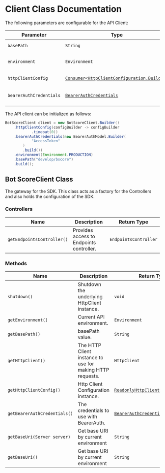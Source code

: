 
# Client Class Documentation

The following parameters are configurable for the API Client:

| Parameter | Type | Description |
|  --- | --- | --- |
| `basePath` | `String` | *Default*: `"develop/bscore"` |
| `environment` | `Environment` | The API environment. <br> **Default: `Environment.PRODUCTION`** |
| `httpClientConfig` | [`Consumer<HttpClientConfiguration.Builder>`](http-client-configuration-builder.md) | Set up Http Client Configuration instance. |
| `bearerAuthCredentials` | [`BearerAuthCredentials`](auth/oauth-2-bearer-token.md) | The Credentials Setter for OAuth 2 Bearer token |

The API client can be initialized as follows:

```java
BotScoreClient client = new BotScoreClient.Builder()
    .httpClientConfig(configBuilder -> configBuilder
            .timeout(0))
    .bearerAuthCredentials(new BearerAuthModel.Builder(
            "AccessToken"
        )
        .build())
    .environment(Environment.PRODUCTION)
    .basePath("develop/bscore")
    .build();
```

## Bot ScoreClient Class

The gateway for the SDK. This class acts as a factory for the Controllers and also holds the configuration of the SDK.

### Controllers

| Name | Description | Return Type |
|  --- | --- | --- |
| `getEndpointsController()` | Provides access to Endpoints controller. | `EndpointsController` |

### Methods

| Name | Description | Return Type |
|  --- | --- | --- |
| `shutdown()` | Shutdown the underlying HttpClient instance. | `void` |
| `getEnvironment()` | Current API environment. | `Environment` |
| `getBasePath()` | basePath value. | `String` |
| `getHttpClient()` | The HTTP Client instance to use for making HTTP requests. | `HttpClient` |
| `getHttpClientConfig()` | Http Client Configuration instance. | [`ReadonlyHttpClientConfiguration`](http-client-configuration.md) |
| `getBearerAuthCredentials()` | The credentials to use with BearerAuth. | [`BearerAuthCredentials`](auth/oauth-2-bearer-token.md) |
| `getBaseUri(Server server)` | Get base URI by current environment | `String` |
| `getBaseUri()` | Get base URI by current environment | `String` |


